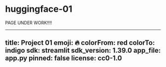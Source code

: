 # huggingface-01
PAGE UNDER WORK!!!!


---
title: Project 01
emoji: 🔥
colorFrom: red
colorTo: indigo
sdk: streamlit
sdk_version: 1.39.0
app_file: app.py
pinned: false
license: cc0-1.0
---
